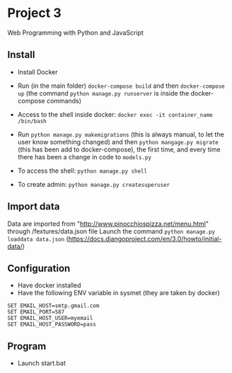 # Project 3

Web Programming with Python and JavaScript

## Install
- Install Docker
- Run (in the main folder) `docker-compose build` and then `docker-compose up` (the command `python manage.py runserver` is inside the docker-compose commands)
- Access to the shell inside docker: `docker exec -it container_name /bin/bash`
- Run `python manage.py makemigrations` (this is always manual, to let the user know something changed) and then `python mangage.py migrate` (this has been add to docker-compose), the first time, and every time there has been a change in code to `models.py`

- To access the shell: `python manage.py shell`
- To create admin: `python manage.py createsuperuser`


## Import data
Data are imported from "http://www.pinocchiospizza.net/menu.html" through /fextures/data.json file
Launch the command `python manage.py loaddata data.json`
(https://docs.djangoproject.com/en/3.0/howto/initial-data/)


## Configuration
- Have docker installed
- Have the following ENV variable in sysmet (they are taken by docker)
```
SET EMAIL_HOST=smtp.gmail.com
SET EMAIL_PORT=587
SET EMAIL_HOST_USER=myemail
SET EMAIL_HOST_PASSWORD=pass
```

## Program
- Launch start.bat